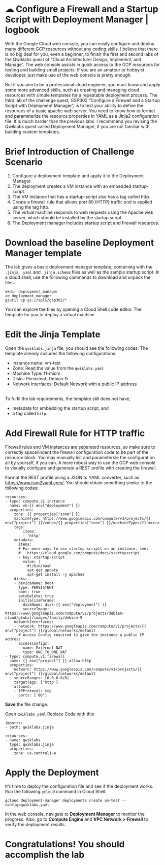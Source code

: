 # ☁ Configure a Firewall and a Startup Script with Deployment Manager | logbook

 
With the Google Cloud web console, you can easily configure and deploy many different GCP resources without any coding skills. I believe that there is no big deal for you, even a beginner, to finish the first and second labs of the Qwiklabs quest of “Cloud Architecture: Design, Implement, and Manage”. The web console assists in quick access to the GCP resources for testing and building small projects. If you are an amateur or hobbyist developer, just make use of the web console is pretty enough.

But if you aim to be a professional cloud engineer, you must know and apply some more advanced skills, such as creating and managing cloud resources with simple templates for a repeatable deployment process. The third lab of the challenge quest, GSP302 “Configure a Firewall and a Startup Script with Deployment Manager“, is to test your ability to define the resources of a basic apache web server. You need to know how to format and parameterize the resource properties in YAML as a Jinja2 configuration file. It is much harder than the previous labs. I recommend you revising the Qwiklabs quest called Deployment Manager, if you are not familiar with building custom templates.

# Brief Introduction of Challenge Scenario

1. Configure a deployment template and apply it to the Deployment Manager.
2. The deployment creates a VM instance with an embedded startup-script.
3. The VM instance that has a startup-script also has a tag called http.
4. Create a firewall rule that allows port 80 (HTTP) traffic and is applied using the tag http.
5. The virtual machine responds to web requests using the Apache web server, which should be installed by the startup script.
6. The Deployment manager includes startup script and firewall resources.

# Download the baseline Deployment Manager template

The lab gives a basic deployment manager template, containing with the `.jinja`, `.yaml` and `.jinja.schema` files as well as the sample startup script. In a cloud shell, use the following commands to download and unpack the files.

```
mkdir deployment_manager
cd deployment_manager
gsutil cp gs://spls/gsp302/* .
```
You can explore the files by opening a Cloud Shell code editor. The template for you to deploy a virtual machine

# Edit the Jinja Template
Open the `qwiklabs.jinja` file, you should see the following codes:
The template already includes the following configurations:

* Instance name: vm-test
* Zone: Read the value from the `qwiklabs.yaml`
* Machine Type: f1-micro
* Disks: Persistent, Debian-9
* Network Interfaces: Default Network with a public IP address
<br>
To fulfil the lab requirements, the template still does not have,

* metadata for embedding the startup script, and
* a tag called `http`.

# Add Firewall Rule for HTTP traffic
Firewall rules and VM instances are separated resources, so make sure to correctly space/indent the firewall configuration code to be part of the resource block. You may manually list and parameterize the configuration all by yourself, if you can. A more robust way to use the GCP web console to visually configure and generate a REST profile with creating the firewall.

Format the REST profile using a JSON to YAML converter, such as https://www.json2yaml.com/. You should obtain something similar to the following codes:

```
resources:
- type: compute.v1.instance
  name: vm-{{ env["deployment"] }}
  properties:
    zone: {{ properties["zone"] }}
    machineType: https://www.googleapis.com/compute/v1/projects/{{ env["project"] }}/zones/{{ properties["zone"] }}/machineTypes/f1-micro
    tags:
        items:
        - 'http'
    metadata:
      items:
      # For more ways to use startup scripts on an instance, see:
      #   https://cloud.google.com/compute/docs/startupscript
      - key: startup-script
        value: |
          #!/bin/bash
          apt-get update
          apt-get install -y apache2
    disks:
    - deviceName: boot
      type: PERSISTENT
      boot: true
      autoDelete: true
      initializeParams:
        diskName: disk-{{ env["deployment"] }}
        sourceImage: https://www.googleapis.com/compute/v1/projects/debian-cloud/global/images/family/debian-9
    networkInterfaces:
    - network: https://www.googleapis.com/compute/v1/projects/{{ env["project"] }}/global/networks/default
      # Access Config required to give the instance a public IP address
      accessConfigs:
      - name: External NAT
        type: ONE_TO_ONE_NAT
- type: compute.v1.firewall
  name: {{ env["project"] }}-allow-http
  properties:
    network: https://www.googleapis.com/compute/v1/projects/{{ env["project"] }}/global/networks/default
    sourceRanges: [0.0.0.0/0]
    targetTags: ['http']
    allowed:
    - IPProtocol: tcp
      ports: ['80']
```
**Save** the file change.

Open `qwiklabs.yaml`
Replace Code with this
```
imports:
- path: qwiklabs.jinja

resources:
- name: qwiklabs
  type: qwiklabs.jinja
  properties:
    zone: us-central1-a
```

# Apply the Deployment
It’s time to deploy the configuration file and see if the deployment works. Run the following `gcloud` command in Cloud Shell.
```
gcloud deployment-manager deployments create vm-test --config=qwiklabs.yaml
```
In the web console, navigate to **Deployment Manager** to monitor the progress. Also, go to **Compute Engine** and **VPC Network > Firewall** to verify the deployment results.

# Congratulations! You should accomplish the lab
